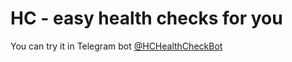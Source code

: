 # HC - easy health checks for you

You can try it in Telegram bot [@HCHealthCheckBot](https://t.me/HCHealthCheckBot)
